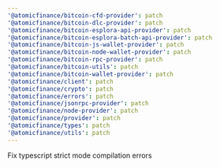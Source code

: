 ```yaml
---
'@atomicfinance/bitcoin-cfd-provider': patch
'@atomicfinance/bitcoin-dlc-provider': patch
'@atomicfinance/bitcoin-esplora-api-provider': patch
'@atomicfinance/bitcoin-esplora-batch-api-provider': patch
'@atomicfinance/bitcoin-js-wallet-provider': patch
'@atomicfinance/bitcoin-node-wallet-provider': patch
'@atomicfinance/bitcoin-rpc-provider': patch
'@atomicfinance/bitcoin-utils': patch
'@atomicfinance/bitcoin-wallet-provider': patch
'@atomicfinance/client': patch
'@atomicfinance/crypto': patch
'@atomicfinance/errors': patch
'@atomicfinance/jsonrpc-provider': patch
'@atomicfinance/node-provider': patch
'@atomicfinance/provider': patch
'@atomicfinance/types': patch
'@atomicfinance/utils': patch
---
```


Fix typescript strict mode compilation errors
